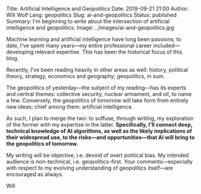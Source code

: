 Title: Artificial Intelligence and Geopolitics
Date: 2019-09-21 21:00
Author: Will Wolf
Lang: geopolitics
Slug: ai-and-geopolitics
Status: published
Summary: I'm beginning to write about the intersection of artificial intelligence and geopolitics.
Image: ../images/ai-and-geopolitics.jpg

Machine learning and artificial intelligence have long been passions; to date, I've spent many years—my entire professional career included—developing relevant expertise. This has been the historical focus of this blog.

Recently, I've been reading heavily in other areas as well: history, political theory, strategy, economics and geography; geopolitics, in sum.

The geopolitics of yesterday—the subject of my reading—has its experts and central themes: collective security, nuclear armament, and oil, to name a few. Conversely, the geopolitics of tomorrow will take form from entirely new ideas; chief among them: artificial intelligence.

As such, I plan to merge the two: to suffuse, through writing, my exploration of the former with my expertise in the latter. **Specifically, I'll connect deep, technical knowledge of AI algorithms, as well as the likely implications of their widespread use, to the risks—and opportunities—that AI will bring to the geopolitics of tomorrow.**

My writing will be objective, i.e. devoid of overt political bias. My intended audience is non-technical, i.e. geopolitics-first. Your comments—especially with respect to my evolving understanding of geopolitics itself—are encouraged as always.

Will
